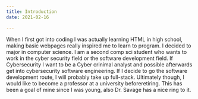 ```yaml
---
title: Introduction
date: 2021-02-16 

---
```


When I first got into coding I was actually learning HTML in high school, making basic
webpages really inspired me to learn to program. I decided to major in computer science.
I am a second comp sci student who wants to work in the cyber security field or the software 
development field. If Cybersecurity I want to be a Cyber crinimal analyst and possible afterwards
get into cybersecurity software engineering. If I decide to go the software development route, I will 
probably take up full-stack. Ultimately though, I would like to become a professor at a university beforeretiring. This has been a goal of mine since I was young, also Dr. Savage has a nice ring to it.
